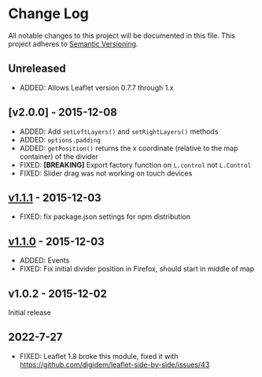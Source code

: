 # Change Log

All notable changes to this project will be documented in this file.
This project adheres to [Semantic Versioning](http://semver.org/).

## Unreleased

- ADDED: Allows Leaflet version 0.7.7 through 1.x

## [v2.0.0] - 2015-12-08

- ADDED: Add `setLeftLayers()` and `setRightLayers()` methods
- ADDED: `options.padding`
- ADDED: `getPosition()` returns the x coordinate (relative to the map container) of the divider
- FIXED: **[BREAKING]** Export factory function on `L.control` not `L.Control`
- FIXED: Slider drag was not working on touch devices

## [v1.1.1] - 2015-12-03

- FIXED: fix package.json settings for npm distribution

## [v1.1.0] - 2015-12-03

- ADDED: Events
- FIXED: Fix initial divider position in Firefox, should start in middle of map

## v1.0.2 - 2015-12-02

Initial release

[Unreleased]: https://github.com/digidem/leaflet-side-by-side/compare/v2.0.0...HEAD
[Unreleased]: https://github.com/digidem/leaflet-side-by-side/compare/v1.1.1...v2.0.0
[v1.1.1]: https://github.com/digidem/leaflet-side-by-side/compare/v1.1.0...v1.1.1
[v1.1.0]: https://github.com/digidem/leaflet-side-by-side/compare/v1.0.2...v1.1.0

## 2022-7-27

- FIXED: Leaflet 1.8 broke this module, fixed it with https://github.com/digidem/leaflet-side-by-side/issues/43
